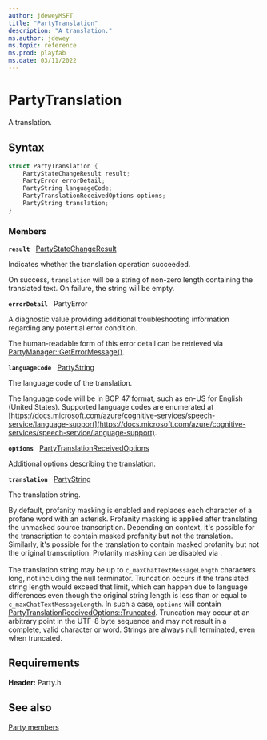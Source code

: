 ```yaml
---
author: jdeweyMSFT
title: "PartyTranslation"
description: "A translation."
ms.author: jdewey
ms.topic: reference
ms.prod: playfab
ms.date: 03/11/2022
---
```


# PartyTranslation  

A translation.  

## Syntax  
  
```cpp
struct PartyTranslation {  
    PartyStateChangeResult result;  
    PartyError errorDetail;  
    PartyString languageCode;  
    PartyTranslationReceivedOptions options;  
    PartyString translation;  
}  
```
  
### Members  
  
**`result`** &nbsp; [PartyStateChangeResult](../enums/partystatechangeresult.md)  
  
Indicates whether the translation operation succeeded.
  
On success, ```translation``` will be a string of non-zero length containing the translated text. On failure, the string will be empty.
  
**`errorDetail`** &nbsp; PartyError  
  
A diagnostic value providing additional troubleshooting information regarding any potential error condition.
  
The human-readable form of this error detail can be retrieved via [PartyManager::GetErrorMessage()](../classes/PartyManager/methods/partymanager_geterrormessage.md).
  
**`languageCode`** &nbsp; [PartyString](../typedefs.md)  
  
The language code of the translation.
  
The language code will be in BCP 47 format, such as en-US for English (United States). Supported language codes are enumerated at [https://docs.microsoft.com/azure/cognitive-services/speech-service/language-support](https://docs.microsoft.com/azure/cognitive-services/speech-service/language-support).
  
**`options`** &nbsp; [PartyTranslationReceivedOptions](../enums/partytranslationreceivedoptions.md)  
  
Additional options describing the translation.
  
**`translation`** &nbsp; [PartyString](../typedefs.md)  
  
The translation string.
  
By default, profanity masking is enabled and replaces each character of a profane word with an asterisk. Profanity masking is applied after translating the unmasked source transcription. Depending on context, it's possible for the transcription to contain masked profanity but not the translation. Similarly, it's possible for the translation to contain masked profanity but not the original transcription. Profanity masking can be disabled via <seealso cref="PartyVoiceChatTranscriptionOptions::DisableProfanityMasking" />. <br /><br /> The translation string may be up to ```c_maxChatTextMessageLength``` characters long, not including the null terminator. Truncation occurs if the translated string length would exceed that limit, which can happen due to language differences even though the original string length is less than or equal to ```c_maxChatTextMessageLength```. In such a case, ```options``` will contain [PartyTranslationReceivedOptions::Truncated](../enums/partytranslationreceivedoptions.md). Truncation may occur at an arbitrary point in the UTF-8 byte sequence and may not result in a complete, valid character or word. Strings are always null terminated, even when truncated.
  
  
## Requirements  
  
**Header:** Party.h
  
## See also  
[Party members](../party_members.md)  

  
  
